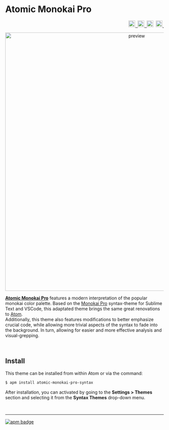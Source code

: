# Atomic Monokai Pro  

<!-- Badges -->
<p align="right">
  <a href="https://atom.io/themes/atomic-design-ui">
    <img src="https://img.shields.io/apm/v/atomic-monokai-pro-syntax.svg?" height="21" title="Version">&nbsp;
  </a>
  <a href="https://opensource.org/licenses/MIT">
    <img src="https://img.shields.io/apm/l/atomic-monokai-pro-syntax.svg?" height="21" title="License">&nbsp;
  </a>
    <img src="https://img.shields.io/apm/dm/atomic-monokai-pro-syntax.svg?maxAge=2592000?" height="21" title="Downloads">&nbsp;
  <a href="https://atom.io/themes/atomic-monokai-pro-syntax">
    <img src="https://badges.frapsoft.com/os/v1/open-source.svg?v=103" height="21" title="Open Source">&nbsp;
  </a>
</p>

<p align="center">
  <img src="https://user-images.githubusercontent.com/16360374/35130498-07363c66-fc76-11e7-99c9-9bd7844ab1be.png" alt="preview" width="820"/>
</p>  

[**Atomic Monokai Pro**](https://atom.io/themes/atomic-monokai-pro-syntax) features a modern interpretation of the popular monokai color palette. Based on the [Monokai Pro](https://www.monokai.pro/) syntax-theme for Sublime Text and VSCode, this adaptated theme brings the same great renovations to [Atom](atom.io).  
Additionally, this theme also features modifications to better emphasize crucial code, while allowing more trivial aspects of the syntax to fade into the background. In turn, allowing for easier and more effective analysis and visual-grepping.  

<br>  

## Install

This theme can be installed from within Atom or via the command: 
```sh
$ apm install atomic-monokai-pro-syntax 
```
After installation, you can activated by going to the **Settings > Themes** section and selecting it from the **Syntax Themes** drop-down menu.  

<br>

--------

[![apm badge](https://apm-badges.herokuapp.com/apm/atomic-monokai-pro-syntax.svg?theme=one-dark)](https://atom.io/themes/atomic-monokai-pro-syntax)

